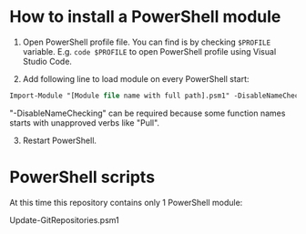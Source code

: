 # How to install a PowerShell module

1. Open PowerShell profile file. You can find is by checking ```$PROFILE``` variable. E.g. ```code $PROFILE``` to open PowerShell profile using Visual Studio Code.

2. Add following line to load module on every PowerShell start:
```ps
Import-Module "[Module file name with full path].psm1" -DisableNameChecking
``` 
"-DisableNameChecking" can be required because some function names starts with unapproved verbs like "Pull".

3. Restart PowerShell.

# PowerShell scripts

At this time this repository contains only 1 PowerShell module:

Update-GitRepositories.psm1
